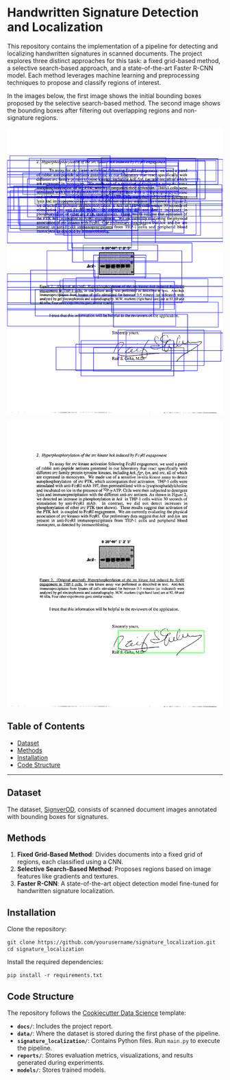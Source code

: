 # Handwritten Signature Detection and Localization

This repository contains the implementation of a pipeline for detecting and localizing handwritten signatures in scanned documents. The project explores three distinct approaches for this task: a fixed grid-based method, a selective search-based approach, and a state-of-the-art Faster R-CNN model. Each method leverages machine learning and preprocessing techniques to propose and classify regions of interest.

In the images below, the first image shows the initial bounding boxes proposed by the selective search-based method. The second image shows the bounding boxes after filtering out overlapping regions and non-signature regions.

![Localization Phase 1](reports/figures/initial_bounding_boxes.png "Region proposal phase")

![Localization Phase 2](reports/figures/filtered_bounding_boxes.png "Localized signature, with its bounding box")


## Table of Contents
- [Dataset](#dataset)
- [Methods](#methods)
- [Installation](#installation)
- [Code Structure](#code-structure)

---

## Dataset
The dataset, [SignverOD](https://www.kaggle.com/datasets/victordibia/signverod), consists of scanned document images annotated with bounding boxes for signatures.

## Methods
1. **Fixed Grid-Based Method**: Divides documents into a fixed grid of regions, each classified using a CNN.
2. **Selective Search-Based Method**: Proposes regions based on image features like gradients and textures.
3. **Faster R-CNN**: A state-of-the-art object detection model fine-tuned for handwritten signature localization.

## Installation

Clone the repository:
```
git clone https://github.com/yourusername/signature_localization.git
cd signature_localization
```

Install the required dependencies:
```
pip install -r requirements.txt
```

## Code Structure

The repository follows the [Cookiecutter Data Science](https://drivendata.github.io/cookiecutter-data-science/) template:

- **`docs/`**: Includes the project report.
- **`data/`**: Where the dataset is stored during the first phase of the pipeline.
- **`signature_localization/`**: Contains Python files. Run `main.py` to execute the pipeline.
- **`reports/`**: Stores evaluation metrics, visualizations, and results generated during experiments.
- **`models/`**: Stores trained models.